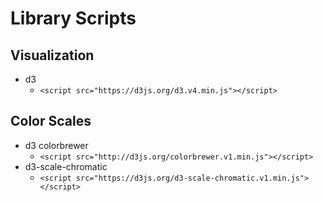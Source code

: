 # Library Scripts

## Visualization
* d3
    * `<script src="https://d3js.org/d3.v4.min.js"></script>`

## Color Scales
* d3 colorbrewer
    * `<script src="http://d3js.org/colorbrewer.v1.min.js"></script>`
* d3-scale-chromatic
    * `<script src="https://d3js.org/d3-scale-chromatic.v1.min.js"></script>`
